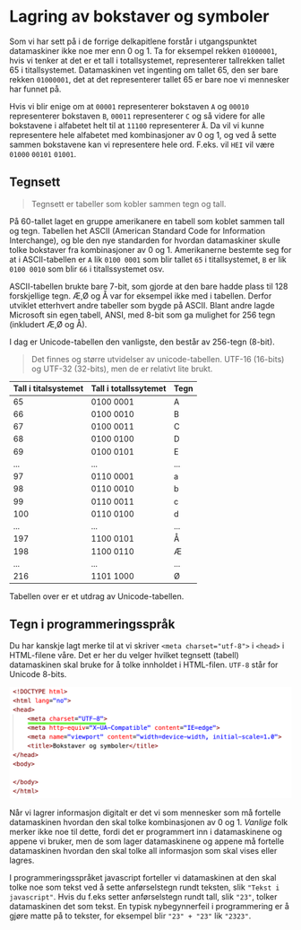 # Lagring av bokstaver og symboler

Som vi har sett på i de forrige delkapitlene forstår i utgangspunktet datamaskiner ikke noe mer enn 0 og 1.
Ta for eksempel rekken `01000001`, hvis vi tenker at det er et tall i totallsystemet, representerer tallrekken tallet 65 i titallsystemet.
Datamaskinen vet ingenting om tallet 65, den ser bare rekken `01000001`, det at det representerer tallet 65 er bare noe vi mennesker har funnet på.

Hvis vi blir enige om at `00001` representerer bokstaven `A` og `00010` representerer bokstaven `B`, `00011` representerer `C` og så videre for alle bokstavene i alfabetet helt til at `11100` representerer `Å`.
Da vil vi kunne representere hele alfabetet med kombinasjoner av 0 og 1, og ved å sette sammen bokstavene kan vi representere hele ord.
F.eks. vil `HEI` vil være `01000` `00101` `01001`.

## Tegnsett

> Tegnsett er tabeller som kobler sammen tegn og tall.

På 60-tallet laget en gruppe amerikanere en tabell som koblet sammen tall og tegn.
Tabellen het ASCII (American Standard Code for Information Interchange), og ble den nye standarden for hvordan datamaskiner skulle tolke bokstaver fra kombinasjoner av 0 og 1.
Amerikanerne bestemte seg for at i ASCII-tabellen er `A` lik `0100 0001` som blir tallet `65` i titallsystemet, `B` er lik `0100 0010` som blir `66` i titallssystemet osv.

ASCII-tabellen brukte bare 7-bit, som gjorde at den bare hadde plass til 128 forskjellige tegn.
Æ,Ø og Å var for eksempel ikke med i tabellen.
Derfor utviklet etterhvert andre tabeller som bygde på ASCII.
Blant andre lagde Microsoft sin egen tabell, ANSI, med 8-bit som ga mulighet for 256 tegn (inkludert Æ,Ø og Å).

I dag er Unicode-tabellen den vanligste, den består av 256-tegn (8-bit).

> Det finnes og større utvidelser av unicode-tabellen. UTF-16 (16-bits) og UTF-32 (32-bits), men de er relativt lite brukt.

| Tall i titalsystemet|Tall i totallssytemet|Tegn            |
| --------------------|---------------------|----------------|
| 65                  |0100 0001            | A              |
| 66                  |0100 0010            | B              |
| 67                  |0100 0011            | C              |
| 68                  |0100 0100            | D              |
| 69                  |0100 0101            | E              |
| ...                 | ...                 | ...            |
| 97                  |0110 0001            | a              |
| 98                  |0110 0010            | b              |
| 99                  |0110 0011            | c              |
| 100                 |0110 0100            | d              |
| ...                 | ...                 | ...            |
| 197                 |1100 0101            | Å              |
| 198                 |1100 0110            | Æ              |
| ...                 | ...                 | ...            |
| 216                 |1101 1000            | Ø              |

Tabellen over er et utdrag av Unicode-tabellen.

## Tegn i programmeringsspråk

Du har kanskje lagt merke til at vi skriver `<meta charset="utf-8">` i `<head>` i HTML-filene våre.
Det er her du velger hvilket tegnsett (tabell) datamaskinen skal bruke for å tolke innholdet i HTML-filen.
`UTF-8` står for Unicode 8-bits.

![Meta-tag](meta-tag.png)

Når vi lagrer informasjon digitalt er det vi som mennesker som må fortelle datamaskinen hvordan den skal tolke kombinasjonen av 0 og 1.
*Vanlige* folk merker ikke noe til dette, fordi det er programmert inn i datamaskinene og appene vi bruker, men de som lager datamaskinene og appene må fortelle datamaskinen hvordan den skal tolke all informasjon som skal vises eller lagres.

I programmeringsspråket javascript forteller vi datamaskinen at den skal tolke noe som tekst ved å sette anførselstegn rundt teksten, slik `"Tekst i javascript"`.
Hvis du f.eks setter anførselstegn rundt tall, slik `"23"`, tolker datamaskinen det som tekst.
En typisk nybegynnerfeil i programmering er å gjøre matte på to tekster, for eksempel blir `"23" + "23"` lik `"2323"`.
